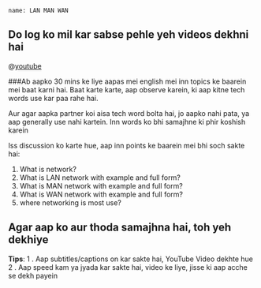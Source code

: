 ```ngMeta
name: LAN MAN WAN
```
## Do log ko mil kar sabse pehle yeh videos dekhni hai

@[youtube](nMYapL6RQzU)


###Ab aapko 30 mins ke liye aapas mei english mei inn topics ke baarein mei baat karni hai.
Baat karte karte, aap observe karein, ki aap kitne tech words use kar paa rahe hai.

Aur agar aapka partner koi aisa tech word bolta hai, jo aapko nahi pata, ya aap generally use nahi kartein. Inn words ko bhi samajhne ki phir koshish karein

Iss discussion ko karte hue, aap inn points ke baarein mei bhi soch sakte hai:

1. What is network?
2. What is LAN network with example and full form?
3. What is MAN network with example and full form?
4. What is WAN network with example and full form?
5. where networking is most use?

## Agar aap ko aur thoda samajhna hai, toh yeh dekhiye

**Tips**:
1 . Aap subtitles/captions on kar sakte hai, YouTube Video dekhte hue
2 . Aap speed kam ya jyada kar sakte hai, video ke liye, jisse ki aap acche se dekh payein
